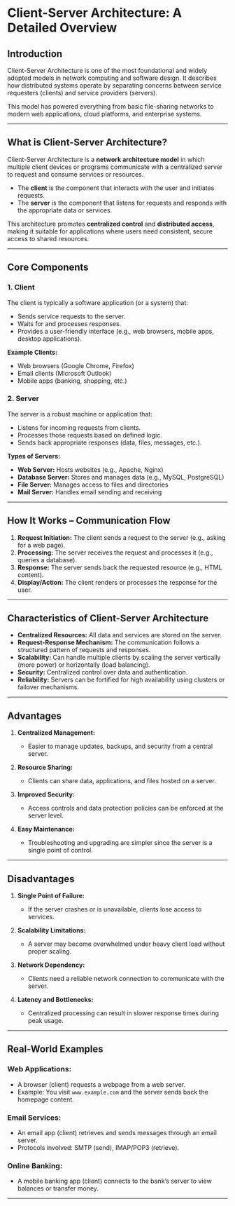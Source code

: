
# Client-Server Architecture: A Detailed Overview

## Introduction

Client-Server Architecture is one of the most foundational and widely adopted models in network computing and software design. It describes how distributed systems operate by separating concerns between service requesters (clients) and service providers (servers).

This model has powered everything from basic file-sharing networks to modern web applications, cloud platforms, and enterprise systems.

---

## What is Client-Server Architecture?

Client-Server Architecture is a **network architecture model** in which multiple client devices or programs communicate with a centralized server to request and consume services or resources.

- The **client** is the component that interacts with the user and initiates requests.
- The **server** is the component that listens for requests and responds with the appropriate data or services.

This architecture promotes **centralized control** and **distributed access**, making it suitable for applications where users need consistent, secure access to shared resources.

---

## Core Components

### 1. **Client**

The client is typically a software application (or a system) that:
- Sends service requests to the server.
- Waits for and processes responses.
- Provides a user-friendly interface (e.g., web browsers, mobile apps, desktop applications).

**Example Clients:**
- Web browsers (Google Chrome, Firefox)
- Email clients (Microsoft Outlook)
- Mobile apps (banking, shopping, etc.)

### 2. **Server**

The server is a robust machine or application that:
- Listens for incoming requests from clients.
- Processes those requests based on defined logic.
- Sends back appropriate responses (data, files, messages, etc.).

**Types of Servers:**
- **Web Server:** Hosts websites (e.g., Apache, Nginx)
- **Database Server:** Stores and manages data (e.g., MySQL, PostgreSQL)
- **File Server:** Manages access to files and directories
- **Mail Server:** Handles email sending and receiving

---

## How It Works – Communication Flow

1. **Request Initiation:** The client sends a request to the server (e.g., asking for a web page).
2. **Processing:** The server receives the request and processes it (e.g., queries a database).
3. **Response:** The server sends back the requested resource (e.g., HTML content).
4. **Display/Action:** The client renders or processes the response for the user.

---

## Characteristics of Client-Server Architecture

- **Centralized Resources:** All data and services are stored on the server.
- **Request-Response Mechanism:** The communication follows a structured pattern of requests and responses.
- **Scalability:** Can handle multiple clients by scaling the server vertically (more power) or horizontally (load balancing).
- **Security:** Centralized control over data and authentication.
- **Reliability:** Servers can be fortified for high availability using clusters or failover mechanisms.

---

## Advantages

1. **Centralized Management:**
   - Easier to manage updates, backups, and security from a central server.

2. **Resource Sharing:**
   - Clients can share data, applications, and files hosted on a server.

3. **Improved Security:**
   - Access controls and data protection policies can be enforced at the server level.

4. **Easy Maintenance:**
   - Troubleshooting and upgrading are simpler since the server is a single point of control.

---

## Disadvantages

1. **Single Point of Failure:**
   - If the server crashes or is unavailable, clients lose access to services.

2. **Scalability Limitations:**
   - A server may become overwhelmed under heavy client load without proper scaling.

3. **Network Dependency:**
   - Clients need a reliable network connection to communicate with the server.

4. **Latency and Bottlenecks:**
   - Centralized processing can result in slower response times during peak usage.

---

## Real-World Examples

### Web Applications:
- A browser (client) requests a webpage from a web server.
- Example: You visit `www.example.com` and the server sends back the homepage content.

### Email Services:
- An email app (client) retrieves and sends messages through an email server.
- Protocols involved: SMTP (send), IMAP/POP3 (retrieve).

### Online Banking:
- A mobile banking app (client) connects to the bank’s server to view balances or transfer money.

---